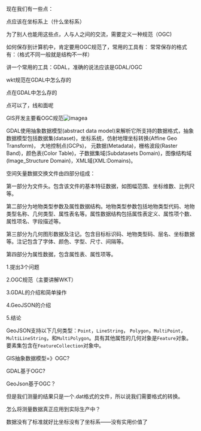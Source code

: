 现在我们有一些点：

点应该在坐标系上（什么坐标系）

为了别人也能用这些点，人与人之间的交流，需要定义一种规范（OGC)

如何保存到计算机中，肯定要用OGC规范了，常用的工具有：    常常保存的格式有：（格式不同一般就是结构不一样）

讲一个常用的工具：GDAL，准确的说法应该是GDAL/OGC

wkt规范在GDAL中怎么存的

点在GDAL中怎么存的

点可以了，线和面呢





GIS开发主要看OGC规范![imagea](https://www.osgeo.cn/doc_ogcstd/_images/image002.png)

GDAL使用抽象数据模型(abstract data model)来解析它所支持的数据格式，抽象数据模型包括数据集(dataset)，坐标系统，仿射地理坐标转换(Affine Geo Transform)， 大地控制点(GCPs)， 元数据(Metadata)，栅格波段(Raster Band)，颜色表(Color Table)，子数据集域(Subdatasets Domain)，图像结构域(Image_Structure Domain)，XML域(XML:Domains)。

空间矢量数据交换文件由四部分组成：

第一部分为文件头。包含该文件的基本特征数据，如图幅范围、坐标维数、比例尺等。

第二部分为地物类型参数及属性数据结构。地物类型参数包括地物类型代码、地物类型名称、几何类型、属性表名等。属性数据结构包括属性表定义、属性项个数、属性项名、字段描述等。

第三部分为几何图形数据及注记。包含目标标识码、地物类型码、层名、坐标数据等。注记包含了字体、颜色、字型、尺寸、间隔等。

第四部分为属性数据，包含属性表、属性项等。



1.提出3个问题

2.OGC规范（主要讲解WKT）

3.GDAL的介绍和简单操作

4.GeoJSON的介绍

5.结论



GeoJSON支持以下几何类型：`Point`，`LineString`， `Polygon`，`MultiPoint`，`MultiLineString`，和`MultiPolygon`。具有其他属性的几何对象是`Feature`对象。要素集包含在`FeatureCollection`对象中。

GIS抽象数据模型=》OGC?

GDAL基于OGC?

GeoJson基于OGC？



但是我们测量的结果只是一个.dat格式的文件，所以说我们需要格式的转换。

怎么将测量数据真正应用到实际生产中？

数据没有了标准就好比坐标没有了坐标系——没有实用价值了